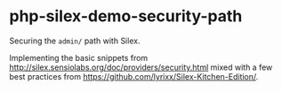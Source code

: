 # php-silex-demo-security-path

Securing the `admin/` path with Silex.

Implementing the basic snippets from <http://silex.sensiolabs.org/doc/providers/security.html> mixed with a few best practices from <https://github.com/lyrixx/Silex-Kitchen-Edition/>.
